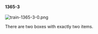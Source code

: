 #### 1365-3
![train-1365-3-0.png](https://github.com/lil-lab/nlvr/raw/master/nlvr/train/images/28/train-1365-3-0.png "train-1365-3-0.png")

There are two boxes with exactly two items.